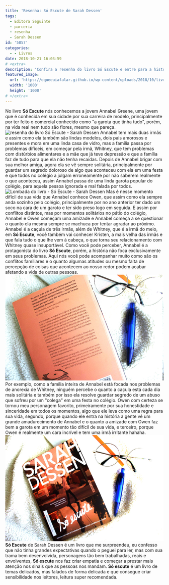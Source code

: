 ```yaml
---
title: 'Resenha: Só Escute de Sarah Dessen'
tags:
  - Editora Seguinte
  - parceria
  - resenha
  - Sarah Dessen
id: '5857'
categories:
  - - Livros
date: 2018-10-21 16:03:59
# <extra>
description: 'Confira a resenha do livro Só Escute e entre para a história da família de Annabel Greene e veja como é importante ter empatia e ouvir ao próximo.'
featured_image: 
  url: 'https://oqueeuiafalar.github.io/wp-content/uploads/2018/10/livro-so-escute-sarah-dessen.jpg'
  width: '1000'
  height: '1000'
# </extra>
---
```


No livro **Só Escute** nós conhecemos a jovem Annabel Greene, uma jovem que é conhecida em sua cidade por sua carreira de modelo, principalmente por ter feito o comercial conhecido como "a garota que tinha tudo", porém, na vida real nem tudo são flores, mesmo que pareça. ![resenha do livro Só Escute - Sarah Dessen](/wp-content/uploads/2018/10/resenha-só-escute-sarah-dessen.jpg "resenha do livro Só Escute - Sarah Dessen") Annabel tem mais duas irmãs e assim como ela também são lindas modelos, dois pais amorosos e presentes e mora em uma linda casa de vidro, mas a família passa por problemas difíceis, em começar pela irmã, Whitney, que tem problemas com distúrbios alimentares e a mãe que já teve depressão e que a família faz de tudo para que ela não tenha recaídas. Depois de Annabel brigar com sua melhor amiga, agora ela se vê sempre solitária, principalmente por guardar um segredo doloroso de algo que aconteceu com ela em uma festa e que todos no colégio a julgam erroneamente por não saberem realmente o que aconteceu, assim Annabel passa de uma linda garota popular do colégio, para aquela pessoa ignorada e mal falada por todos. ![Lombada do livro - Só Escute - Sarah Dessen](/wp-content/uploads/2018/10/lombada-livro-só-escute-sarah-dessen.jpg "Lombada do livro - Só Escute - Sarah Dessen") Mas é nesse momento difícil de sua vida que Annabel conhece Owen, que assim como ela sempre anda sozinho pelo colégio, principalmente por no ano anterior ter dado um soco na cara de um garoto e ter sido preso logo em seguida. E assim por conflitos distintos, mas por momentos solitários no pátio do colégio, Annabel e Owen começam uma amizade e Annabel começa a se questionar o quanto ela mesma sempre se machuca por tentar agradar ao próximo. Annabel é a caçula de três irmãs, além de Whitney, que é a irmã do meio, em **Só Escute**, você também vai conhecer Kristen, a mais velha das irmãs e que fala tudo o que lhe vem à cabeça, o que torna seu relacionamento com Whitney quase insuportável. Como você pode perceber, Annabel é a protagonista do livro **Só Escute**, porém, a história não foca exclusivamente em seus problemas. Aqui nós você pode acompanhar muito como são os conflitos familiares e o quanto algumas atitudes ou mesmo falta de percepção de coisas que acontecem ao nosso redor podem acabar afetando a vida de outras pessoas. ![Contra-capa livro - Só Escute](/wp-content/uploads/2018/10/contra-capa-so-escute-sarah-dessen.jpg "Contra-capa livro - Só Escute") Por exemplo, como a família inteira de Annabel está focada nos problemas de anorexia de Whitney, ninguém percebe o quanto a caçula está cada dia mais solitária e também por isso ela resolve guardar segredo de um abuso que sofreu por um "colega" em uma festa no colégio. Owen com certeza se tornou meu personagem favorito, primeiramente por sua honestidade e sinceridade em todos os momentos, algo que ele leva como uma regra para sua vida, segundo, porque quando ele entra na história a gente vê um grande amadurecimento de Annabel e o quanto a amizade com Owen faz bem a garota em um momento tão difícil de sua vida, e terceiro, porque Owen é realmente um cara incrível e tem uma irmã irritante hahaha. ![Livro Só Escute de Sarah Dessen](/wp-content/uploads/2018/10/livro-so-escute-sarah-dessen.jpg "Livro Só Escute de Sarah Dessen") **Só Escute** de Sarah Dessen é um livro que me surpreendeu, eu confesso que não tinha grandes expectativas quando o peguei para ler, mas com sua trama bem desenvolvida, personagens tão bem trabalhadas, reais e envolventes, **Só escute** nos faz criar empatia e começar a prestar mais atenção nos sinais que as pessoas nos mandam. **Só escute** é um livro de temas delicados, mas falados de forma delicada e que consegue criar sensibilidade nos leitores, leitura super recomendada.
